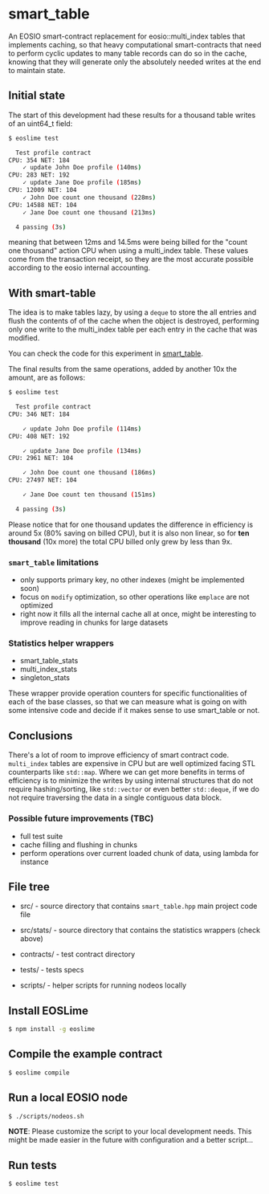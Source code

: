# smart_table
An EOSIO smart-contract replacement for eosio::multi_index tables that implements caching, so that heavy computational smart-contracts that need to perform cyclic updates to many table records can do so in the cache, knowing that they will generate only the absolutely needed writes at the end to maintain state.

## Initial state

The start of this development had these results for a thousand table writes of an uint64_t field:
```bash
$ eoslime test

  Test profile contract
CPU: 354 NET: 184
    ✓ update John Doe profile (140ms)
CPU: 283 NET: 192
    ✓ update Jane Doe profile (185ms)
CPU: 12009 NET: 104
    ✓ John Doe count one thousand (228ms)
CPU: 14588 NET: 104
    ✓ Jane Doe count one thousand (213ms)

  4 passing (3s)
```
meaning that between 12ms and 14.5ms were being billed for the "count one thousand" action
CPU when using a multi_index table. These values come from the transaction receipt, so they
are the most accurate possible according to the eosio internal accounting.

## With smart-table

The idea is to make tables lazy, by using a `deque` to store the all entries and flush
the contents of of the cache when the object is destroyed, performing only one write to the
multi_index table per each entry in the cache that was modified.

You can check the code for this experiment in [smart_table](smart_table).

The final results from the same operations, added by another 10x the amount, are as follows:
```bash
$ eoslime test

  Test profile contract
CPU: 346 NET: 184

    ✓ update John Doe profile (114ms)
CPU: 408 NET: 192

    ✓ update Jane Doe profile (134ms)
CPU: 2961 NET: 104

    ✓ John Doe count one thousand (186ms)
CPU: 27497 NET: 104

    ✓ Jane Doe count ten thousand (151ms)

  4 passing (3s)
```

Please notice that for one thousand updates the difference in efficiency is around 5x (80%
saving on billed CPU), but it is also non linear, so for **ten thousand** (10x more) the total
CPU billed only grew by less than 9x.

### `smart_table` limitations

- only supports primary key, no other indexes (might be implemented soon)
- focus on `modify` optimization, so other operations like `emplace` are not optimized
- right now it fills all the internal cache all at once, might be interesting to
improve reading in chunks for large datasets

### Statistics helper wrappers

- smart_table_stats
- multi_index_stats
- singleton_stats

These wrapper provide operation counters for specific functionalities of each of the base classes,
so that we can measure what is going on with some intensive code and decide if it makes sense to use
smart_table or not.

## Conclusions

There's a lot of room to improve efficiency of smart contract code. `multi_index` tables are
expensive in CPU but are well optimized facing STL counterparts like `std::map`. Where we can
get more benefits in terms of efficiency is to minimize the writes by using internal structures
that do not require hashing/sorting, like `std::vector` or even better `std::deque`, if we do
not require traversing the data in a single contiguous data block.

### Possible future improvements (TBC)

- full test suite
- cache filling and flushing in chunks
- perform operations over current loaded chunk of data, using lambda for instance

## File tree

- src/ - source directory that contains `smart_table.hpp` main project code file

- src/stats/ - source directory that contains the statistics wrappers (check above)

- contracts/ - test contract directory

- tests/ - tests specs

- scripts/ - helper scripts for running nodeos locally


## Install EOSLime
```bash
$ npm install -g eoslime
```

## Compile the example contract
```bash
$ eoslime compile
```

## Run a local EOSIO node
```bash
$ ./scripts/nodeos.sh
```
**NOTE**: Please customize the script to your local development needs. This might be made
easier in the future with configuration and a better script...

## Run tests
```bash
$ eoslime test
```
